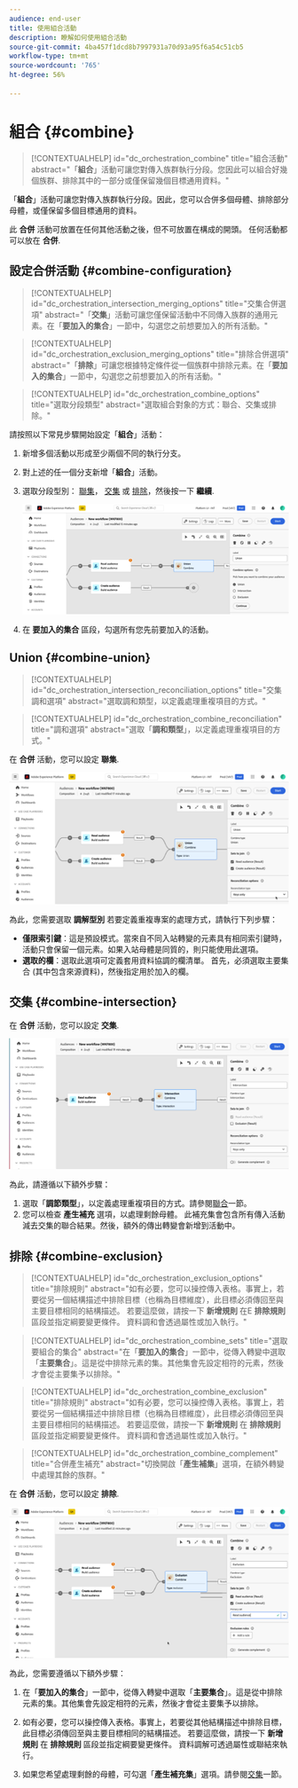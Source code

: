 ```yaml
---
audience: end-user
title: 使用組合活動
description: 瞭解如何使用組合活動
source-git-commit: 4ba457f1dcd8b7997931a70d93a95f6a54c51cb5
workflow-type: tm+mt
source-wordcount: '765'
ht-degree: 56%

---
```



# 組合 {#combine}

>[!CONTEXTUALHELP]
>id="dc_orchestration_combine"
>title="組合活動"
>abstract="「**組合**」活動可讓您對傳入族群執行分段。您因此可以組合好幾個族群、排除其中的一部分或僅保留幾個目標通用資料。"

「**組合**」活動可讓您對傳入族群執行分段。因此，您可以合併多個母體、排除部分母體，或僅保留多個目標通用的資料。

此 **合併** 活動可放置在任何其他活動之後，但不可放置在構成的開頭。 任何活動都可以放在 **合併**.

## 設定合併活動 {#combine-configuration}

>[!CONTEXTUALHELP]
>id="dc_orchestration_intersection_merging_options"
>title="交集合併選項"
>abstract="「**交集**」活動可讓您僅保留活動中不同傳入族群的通用元素。在「**要加入的集合**」一節中，勾選您之前想要加入的所有活動。"

>[!CONTEXTUALHELP]
>id="dc_orchestration_exclusion_merging_options"
>title="排除合併選項"
>abstract="「**排除**」可讓您根據特定條件從一個族群中排除元素。在「**要加入的集合**」一節中，勾選您之前想要加入的所有活動。"

>[!CONTEXTUALHELP]
>id="dc_orchestration_combine_options"
>title="選取分段類型"
>abstract="選取組合對象的方式：聯合、交集或排除。"

請按照以下常見步驟開始設定「**組合**」活動：

1. 新增多個活動以形成至少兩個不同的執行分支。

1. 對上述的任一個分支新增「**組合**」活動。

1. 選取分段型別： [聯集](#union)， [交集](#intersection) 或 [排除](#exclusion)，然後按一下 **繼續**.

   ![](../assets/combine.png)

1. 在 **要加入的集合** 區段，勾選所有您先前要加入的活動。

## Union {#combine-union}

>[!CONTEXTUALHELP]
>id="dc_orchestration_intersection_reconciliation_options"
>title="交集調和選項"
>abstract="選取調和類型，以定義處理重複項目的方式。"

>[!CONTEXTUALHELP]
>id="dc_orchestration_combine_reconciliation"
>title="調和選項"
>abstract="選取「**調和類型**」，以定義處理重複項目的方式。"

在 **合併** 活動，您可以設定 **聯集**.

![](../assets/combine-union.png)

為此，您需要選取 **調解型別** 若要定義重複專案的處理方式，請執行下列步驟：

* **僅限索引鍵**：這是預設模式。當來自不同入站轉變的元素具有相同索引鍵時，活動只會保留一個元素。如果入站母體是同質的，則只能使用此選項。
* **選取的欄**：選取此選項可定義套用資料協調的欄清單。 首先，必須選取主要集合 (其中包含來源資料)，然後指定用於加入的欄。

## 交集 {#combine-intersection}

在 **合併** 活動，您可以設定 **交集**.

![](../assets/combine-intersection.png)

為此，請遵循以下額外步驟：

1. 選取「**調節類型**」，以定義處理重複項目的方式。請參閱[聯合](#union)一節。
1. 您可以檢查 **產生補充** 選項，以處理剩餘母體。 此補充集會包含所有傳入活動減去交集的聯合結果。然後，額外的傳出轉變會新增到活動中。

## 排除 {#combine-exclusion}

>[!CONTEXTUALHELP]
>id="dc_orchestration_exclusion_options"
>title="排除規則"
>abstract="如有必要，您可以操控傳入表格。事實上，若要從另一個結構描述中排除目標（也稱為目標維度），此目標必須傳回至與主要目標相同的結構描述。 若要這麼做，請按一下 **新增規則** 在E **排除規則** 區段並指定綱要變更條件。 資料調和會透過屬性或加入執行。"

>[!CONTEXTUALHELP]
>id="dc_orchestration_combine_sets"
>title="選取要組合的集合"
>abstract="在「**要加入的集合**」一節中，從傳入轉變中選取「**主要集合**」。這是從中排除元素的集。其他集會先設定相符的元素，然後才會從主要集予以排除。"

>[!CONTEXTUALHELP]
>id="dc_orchestration_combine_exclusion"
>title="排除規則"
>abstract="如有必要，您可以操控傳入表格。事實上，若要從另一個結構描述中排除目標（也稱為目標維度），此目標必須傳回至與主要目標相同的結構描述。 若要這麼做，請按一下 **新增規則** 在 **排除規則** 區段並指定綱要變更條件。 資料調和會透過屬性或加入執行。"

>[!CONTEXTUALHELP]
>id="dc_orchestration_combine_complement"
>title="合併產生補充"
>abstract="切換開啟「**產生補集**」選項，在額外轉變中處理其餘的族群。"

在 **合併** 活動，您可以設定 **排除**.

![](../assets/combine-exclusion.png)

為此，您需要遵循以下額外步驟：

1. 在「**要加入的集合**」一節中，從傳入轉變中選取「**主要集合**」。這是從中排除元素的集。其他集會先設定相符的元素，然後才會從主要集予以排除。

1. 如有必要，您可以操控傳入表格。事實上，若要從其他結構描述中排除目標，此目標必須傳回至與主要目標相同的結構描述。 若要這麼做，請按一下 **新增規則** 在 **排除規則** 區段並指定綱要變更條件。 資料調解可透過屬性或聯結來執行。 <!-- pas compris-->
1. 如果您希望處理剩餘的母體，可勾選「**產生補充集**」選項。請參閱[交集](#intersection)一節。

<!--
## Examples{#combine-examples}

In the following example, we are using a **Combine** activity and we add a **union** to retrieves all the profiles of the two queries: persons between 18 and 27 years old and persons between 34 and 40 years old.

![](../assets/workflow-union-example.png)

The following example shows the **intersection** between two query activities. It is being used here to retrieve profiles who are between 18 to 27 years old and whose email address has been provided.

![](../assets/workflow-intersection-example.png)

The following **exclusion** example shows two queries configured to filter profiles who are between 18 and 27 years old and have an Adobe email domain. The profiles with an Adobe email domain are then excluded from the first set. 

![](../assets/workflow-exclusion-example.png)
-->
